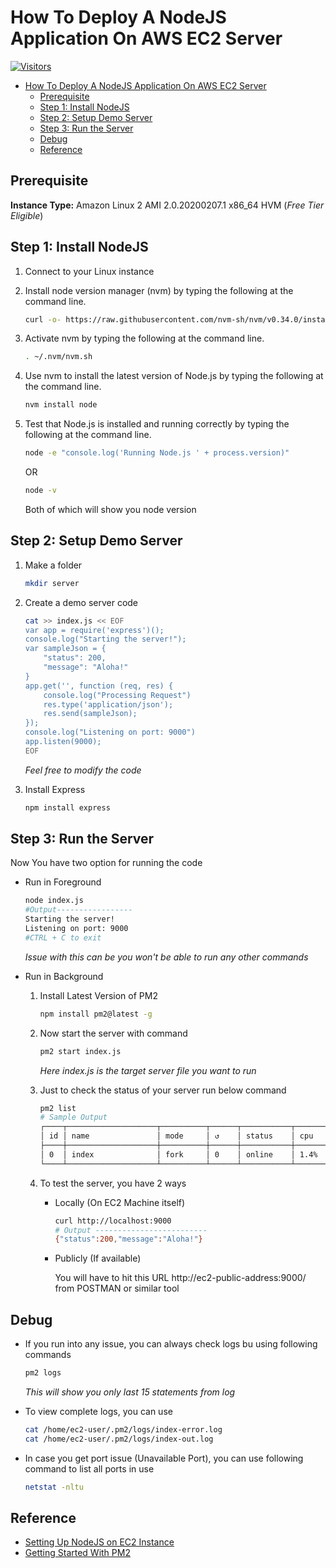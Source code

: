 # How To Deploy A NodeJS Application On AWS EC2 Server

[![Visitors](https://api.visitorbadge.io/api/visitors?path=aasisodiya.nodejs.aws.ec2server&labelColor=%23ffa500&countColor=%23263759&labelStyle=upper)](https://visitorbadge.io/status?path=aasisodiya.nodejs.aws.ec2server)

- [How To Deploy A NodeJS Application On AWS EC2 Server](#how-to-deploy-a-nodejs-application-on-aws-ec2-server)
  - [Prerequisite](#prerequisite)
  - [Step 1: Install NodeJS](#step-1-install-nodejs)
  - [Step 2: Setup Demo Server](#step-2-setup-demo-server)
  - [Step 3: Run the Server](#step-3-run-the-server)
  - [Debug](#debug)
  - [Reference](#reference)

## Prerequisite

**Instance Type:** Amazon Linux 2 AMI 2.0.20200207.1 x86_64 HVM (*Free Tier Eligible*)

## Step 1: Install NodeJS

1. Connect to your Linux instance
1. Install node version manager (nvm) by typing the following at the command line.

    ```bash
    curl -o- https://raw.githubusercontent.com/nvm-sh/nvm/v0.34.0/install.sh | bash
    ```

1. Activate nvm by typing the following at the command line.

    ```bash
    . ~/.nvm/nvm.sh
    ```

1. Use nvm to install the latest version of Node.js by typing the following at the command line.

    ```bash
    nvm install node
    ```

1. Test that Node.js is installed and running correctly by typing the following at the command line.

    ``` bash
    node -e "console.log('Running Node.js ' + process.version)"
    ```

    OR

    ``` bash
    node -v
    ```

    Both of which will show you node version

## Step 2: Setup Demo Server

1. Make a folder

    ```bash
    mkdir server
    ```

1. Create a demo server code

    ```bash
    cat >> index.js << EOF
    var app = require('express')();
    console.log("Starting the server!");
    var sampleJson = {
        "status": 200,
        "message": "Aloha!"
    }
    app.get('', function (req, res) {
        console.log("Processing Request")
        res.type('application/json');
        res.send(sampleJson);
    });
    console.log("Listening on port: 9000")
    app.listen(9000);
    EOF
    ```

    *Feel free to modify the code*

1. Install Express

    ```bash
    npm install express
    ```

## Step 3: Run the Server

Now You have two option for running the code

* Run in Foreground

    ```bash
    node index.js
    #Output-----------------
    Starting the server!
    Listening on port: 9000
    #CTRL + C to exit
    ````

    *Issue with this can be you won\'t be able to run any other commands*

* Run in Background
    1. Install Latest Version of PM2

        ```bash
        npm install pm2@latest -g
        ```

    1. Now start the server with command

        ```bash
        pm2 start index.js
        ```

        *Here index.js is the target server file you want to run*

    1. Just to check the status of your server run below command

        ```bash
        pm2 list
        # Sample Output
        ┌────┬────────────────────┬──────────┬──────┬───────────┬──────────┬──────────┐
        │ id │ name               │ mode     │ ↺    │ status    │ cpu      │ memory   │
        ├────┼────────────────────┼──────────┼──────┼───────────┼──────────┼──────────┤
        │ 0  │ index              │ fork     │ 0    │ online    │ 1.4%     │ 38.1mb   │
        └────┴────────────────────┴──────────┴──────┴───────────┴──────────┴──────────┘
        ```

    1. To test the server, you have 2 ways
        * Locally (On EC2 Machine itself)

            ```bash
            curl http://localhost:9000
            # Output -------------------------
            {"status":200,"message":"Aloha!"}
            ```

        * Publicly (If available)

            You will have to hit this URL http://ec2-public-address:9000/ from POSTMAN or similar tool

## Debug

* If you run into any issue, you can always check logs bu using following commands

    ```bash
    pm2 logs
    ```

    *This will show you only last 15 statements from log*

* To view complete logs, you can use

    ```bash
    cat /home/ec2-user/.pm2/logs/index-error.log
    cat /home/ec2-user/.pm2/logs/index-out.log
    ```

* In case you get port issue (Unavailable Port), you can use following command to list all ports in use

    ```bash
    netstat -nltu
    ```

## Reference

* [Setting Up NodeJS on EC2 Instance](https://docs.aws.amazon.com/sdk-for-javascript/v2/developer-guide/setting-up-node-on-ec2-instance.html)
* [Getting Started With PM2](https://pm2.keymetrics.io/docs/usage/quick-start/)
